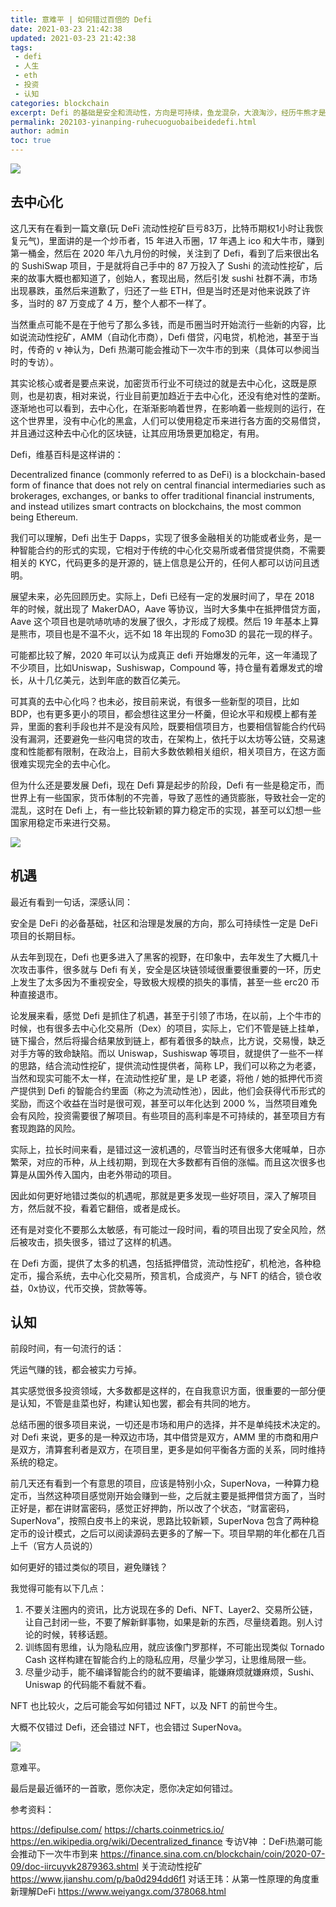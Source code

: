 ```yaml
---
title: 意难平 | 如何错过百倍的 Defi 
date: 2021-03-23 21:42:38
updated: 2021-03-23 21:42:38
tags: 
 - defi
 - 人生
 - eth
 - 投资
 - 认知
categories: blockchain
excerpt: Defi 的基础是安全和流动性，方向是可持续，鱼龙混杂，大浪淘沙，经历牛熊才是好的项目。本篇意难平，就教大家如何错过这样的项目与机遇。
permalink: 202103-yinanping-ruhecuoguobaibeidedefi.html
author: admin
toc: true
---
```


![](https://dubuqingfeng.oss-cn-hongkong.aliyuncs.com/blog/life/202103-yinanping-ruhecuoguobaibeidedefi-01.png)

## 去中心化

这几天有在看到一篇文章(玩 DeFi 流动性挖矿巨亏83万，比特币期权1小时让我恢复元气)，里面讲的是一个炒币者，15 年进入币圈，17 年遇上 ico 和大牛市，赚到第一桶金，然后在 2020 年八九月份的时候，关注到了 Defi，看到了后来很出名的 SushiSwap 项目，于是就将自己手中的 87 万投入了 Sushi 的流动性挖矿，后来的故事大概也都知道了，创始人，套现出局，然后引发 sushi 社群不满，市场出现暴跌，虽然后来道歉了，归还了一些 ETH，但是当时还是对他来说跌了许多，当时的 87 万变成了 4 万，整个人都不一样了。

当然重点可能不是在于他亏了那么多钱，而是币圈当时开始流行一些新的内容，比如说流动性挖矿，AMM（自动化市商），Defi 借贷，闪电贷，机枪池，甚至于当时，传奇的 v 神认为，Defi 热潮可能会推动下一次牛市的到来（具体可以参阅当时的专访）。

其实论核心或者是要点来说，加密货币行业不可绕过的就是去中心化，这既是原则，也是初衷，相对来说，行业目前更加趋近于去中心化，还没有绝对性的垄断。逐渐地也可以看到，去中心化，在渐渐影响着世界，在影响着一些规则的运行，在这个世界里，没有中心化的黑盒，人们可以使用稳定币来进行各方面的交易借贷，并且通过这种去中心化的区块链，让其应用场景更加稳定，有用。

Defi，维基百科是这样讲的：

Decentralized finance (commonly referred to as DeFi) is a blockchain-based form of finance that does not rely on central financial intermediaries such as brokerages, exchanges, or banks to offer traditional financial instruments, and instead utilizes smart contracts on blockchains, the most common being Ethereum.

我们可以理解，Defi 出生于 Dapps，实现了很多金融相关的功能或者业务，是一种智能合约的形式的实现，它相对于传统的中心化交易所或者借贷提供商，不需要相关的 KYC，代码更多的是开源的，链上信息是公开的，任何人都可以访问且透明。

展望未来，必先回顾历史。实际上，Defi 已经有一定的发展时间了，早在 2018 年的时候，就出现了 MakerDAO，Aave 等协议，当时大多集中在抵押借贷方面，Aave 这个项目也是吭哧吭哧的发展了很久，才形成了规模。然后 19 年基本上算是熊市，项目也是不温不火，远不如 18 年出现的 Fomo3D 的昙花一现的样子。

可能都比较了解，2020 年可以认为成真正 defi 开始爆发的元年，这一年涌现了不少项目，比如Uniswap，Sushiswap，Compound 等，持仓量有着爆发式的增长，从十几亿美元，达到年底的数百亿美元。

可其真的去中心化吗？也未必，按目前来说，有很多一些新型的项目，比如 BDP，也有更多更小的项目，都会想往这里分一杯羹，但论水平和规模上都有差异，里面的套利手段也并不是没有风险，既要相信项目方，也要相信智能合约代码没有漏洞，还要避免一些闪电贷的攻击，在架构上，依托于以太坊等公链，交易速度和性能都有限制，在政治上，目前大多数依赖相关组织，相关项目方，在这方面很难实现完全的去中心化。

但为什么还是要发展 Defi，现在 Defi 算是起步的阶段，Defi 有一些是稳定币，而世界上有一些国家，货币体制的不完善，导致了恶性的通货膨胀，导致社会一定的混乱，这时在 Defi 上，有一些比较新颖的算力稳定币的实现，甚至可以幻想一些国家用稳定币来进行交易。

![](https://dubuqingfeng.oss-cn-hongkong.aliyuncs.com/blog/life/202103-yinanping-ruhecuoguobaibeidedefi-02.png)

## 机遇

最近有看到一句话，深感认同：

安全是 DeFi 的必备基础，社区和治理是发展的方向，那么可持续性一定是 DeFi 项目的长期目标。

从去年到现在，Defi 也更多进入了黑客的视野，在印象中，去年发生了大概几十次攻击事件，很多就与 Defi 有关，安全是区块链领域很重要很重要的一环，历史上发生了太多因为不重视安全，导致极大规模的损失的事情，甚至一些 erc20 币种直接退市。

论发展来看，感觉 Defi 是抓住了机遇，甚至于引领了市场，在以前，上个牛市的时候，也有很多去中心化交易所（Dex）的项目，实际上，它们不管是链上挂单，链下撮合，然后将撮合结果放到链上，都有着很多的缺点，比方说，交易慢，缺乏对手方等的致命缺陷。而以 Uniswap，Sushiswap 等项目，就提供了一些不一样的思路，结合流动性挖矿，提供流动性提供者，简称 LP，我们可以称之为老婆，当然和现实可能不太一样，在流动性挖矿里，是 LP 老婆，将他 / 她的抵押代币资产提供到 Defi 的智能合约里面（称之为流动性池），因此，他们会获得代币形式的奖励，而这个收益在当时是很可观，甚至可以年化达到 2000 %，当然项目难免会有风险，投资需要很了解项目。有些项目的高利率是不可持续的，甚至项目方有套现跑路的风险。

实际上，拉长时间来看，是错过这一波机遇的，尽管当时还有很多大佬喊单，日亦繁荣，对应的币种，从上线初期，到现在大多数都有百倍的涨幅。而且这次很多也算是从国外传入国内，由老外带动的项目。

因此如何更好地错过类似的机遇呢，那就是更多发现一些好项目，深入了解项目方，然后就不投，看着它翻倍，或者是成长。

还有是对变化不要那么太敏感，有可能过一段时间，看的项目出现了安全风险，然后被攻击，损失很多，错过了这样的机遇。

在 Defi 方面，提供了太多的机遇，包括抵押借贷，流动性挖矿，机枪池，各种稳定币，撮合系统，去中心化交易所，预言机，合成资产，与 NFT 的结合，锁仓收益，0x协议，代币交换，贷款等等。

## 认知

前段时间，有一句流行的话：

凭运气赚的钱，都会被实力亏掉。

其实感觉很多投资领域，大多数都是这样的，在自我意识方面，很重要的一部分便是认知，不管是韭菜也好，构建认知也罢，都会有共同的地方。

总结币圈的很多项目来说，一切还是市场和用户的选择，并不是单纯技术决定的。对 Defi 来说，更多的是一种双边市场，其中借贷是双方，AMM 里的市商和用户是双方，清算套利者是双方，在项目里，更多是如何平衡各方面的关系，同时维持系统的稳定。

前几天还有看到一个有意思的项目，应该是特别小众，SuperNova，一种算力稳定币，当然这种项目感觉刚开始会赚到一些，之后就主要是抵押借贷方面了，当时正好是，都在讲财富密码，感觉正好押韵，所以改了个状态，“财富密码，SuperNova”，按照白皮书上的来说，思路比较新颖，SuperNova 包含了两种稳定币的设计模式，之后可以阅读源码去更多的了解一下。项目早期的年化都在几百上千（官方人员说的）

如何更好的错过类似的项目，避免赚钱？

我觉得可能有以下几点：

1. 不要关注圈内的资讯，比方说现在多的 Defi、NFT、Layer2、交易所公链，让自己封闭一些，不要了解新鲜事物，如果是新的东西，尽量绕着跑。别人讨论的时候，转移话题。
2. 训练固有思维，认为隐私应用，就应该像门罗那样，不可能出现类似 Tornado Cash 这样构建在智能合约上的隐私应用，尽量少学习，让思维局限一些。
3. 尽量少动手，能不编译智能合约的就不要编译，能嫌麻烦就嫌麻烦，Sushi、Uniswap 的代码能不看就不看。

NFT 也比较火，之后可能会写如何错过 NFT，以及 NFT 的前世今生。

大概不仅错过 Defi，还会错过 NFT，也会错过 SuperNova。

![](https://dubuqingfeng.oss-cn-hongkong.aliyuncs.com/blog/life/202103-yinanping-ruhecuoguobaibeidedefi-03.png)

意难平。

最后是最近循环的一首歌，愿你决定，愿你决定如何错过。

参考资料：

https://defipulse.com/
https://charts.coinmetrics.io/ 
https://en.wikipedia.org/wiki/Decentralized_finance
专访V神 ：DeFi热潮可能会推动下一次牛市到来
https://finance.sina.com.cn/blockchain/coin/2020-07-09/doc-iircuyvk2879363.shtml
关于流动性挖矿
https://www.jianshu.com/p/ba0d294dd6f1 
对话王玮：从第一性原理的角度重新理解DeFi
https://www.weiyangx.com/378068.html
